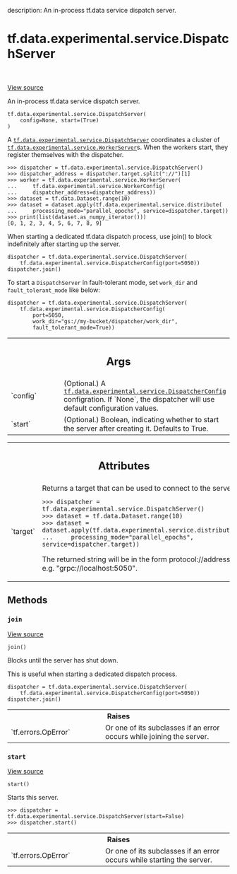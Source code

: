 description: An in-process tf.data service dispatch server.

<div itemscope itemtype="http://developers.google.com/ReferenceObject">
<meta itemprop="name" content="tf.data.experimental.service.DispatchServer" />
<meta itemprop="path" content="Stable" />
<meta itemprop="property" content="__init__"/>
<meta itemprop="property" content="join"/>
<meta itemprop="property" content="start"/>
</div>

# tf.data.experimental.service.DispatchServer

<!-- Insert buttons and diff -->

<table class="tfo-notebook-buttons tfo-api nocontent" align="left">

</table>

<a target="_blank" href="/code/stable/tensorflow/python/data/experimental/service/server_lib.py">View source</a>



An in-process tf.data service dispatch server.

<pre class="devsite-click-to-copy prettyprint lang-py tfo-signature-link">
<code>tf.data.experimental.service.DispatchServer(
    config=None, start=(True)
)
</code></pre>



<!-- Placeholder for "Used in" -->

A <a href="../../../../tf/data/experimental/service/DispatchServer.md"><code>tf.data.experimental.service.DispatchServer</code></a> coordinates a cluster of
<a href="../../../../tf/data/experimental/service/WorkerServer.md"><code>tf.data.experimental.service.WorkerServer</code></a>s. When the workers start, they
register themselves with the dispatcher.

```
>>> dispatcher = tf.data.experimental.service.DispatchServer()
>>> dispatcher_address = dispatcher.target.split("://")[1]
>>> worker = tf.data.experimental.service.WorkerServer(
...     tf.data.experimental.service.WorkerConfig(
...     dispatcher_address=dispatcher_address))
>>> dataset = tf.data.Dataset.range(10)
>>> dataset = dataset.apply(tf.data.experimental.service.distribute(
...     processing_mode="parallel_epochs", service=dispatcher.target))
>>> print(list(dataset.as_numpy_iterator()))
[0, 1, 2, 3, 4, 5, 6, 7, 8, 9]
```

When starting a dedicated tf.data dispatch process, use join() to block
indefinitely after starting up the server.

```
dispatcher = tf.data.experimental.service.DispatchServer(
    tf.data.experimental.service.DispatcherConfig(port=5050))
dispatcher.join()
```

To start a `DispatchServer` in fault-tolerant mode, set `work_dir` and
`fault_tolerant_mode` like below:

```
dispatcher = tf.data.experimental.service.DispatchServer(
    tf.data.experimental.service.DispatcherConfig(
        port=5050,
        work_dir="gs://my-bucket/dispatcher/work_dir",
        fault_tolerant_mode=True))
```

<!-- Tabular view -->
 <table class="responsive fixed orange">
<colgroup><col width="214px"><col></colgroup>
<tr><th colspan="2"><h2 class="add-link">Args</h2></th></tr>

<tr>
<td>
`config`
</td>
<td>
(Optional.) A <a href="../../../../tf/data/experimental/service/DispatcherConfig.md"><code>tf.data.experimental.service.DispatcherConfig</code></a>
configration. If `None`, the dispatcher will use default
configuration values.
</td>
</tr><tr>
<td>
`start`
</td>
<td>
(Optional.) Boolean, indicating whether to start the server after
creating it. Defaults to True.
</td>
</tr>
</table>





<!-- Tabular view -->
 <table class="responsive fixed orange">
<colgroup><col width="214px"><col></colgroup>
<tr><th colspan="2"><h2 class="add-link">Attributes</h2></th></tr>

<tr>
<td>
`target`
</td>
<td>
Returns a target that can be used to connect to the server.

```
>>> dispatcher = tf.data.experimental.service.DispatchServer()
>>> dataset = tf.data.Dataset.range(10)
>>> dataset = dataset.apply(tf.data.experimental.service.distribute(
...     processing_mode="parallel_epochs", service=dispatcher.target))
```

The returned string will be in the form protocol://address, e.g.
"grpc://localhost:5050".
</td>
</tr>
</table>



## Methods

<h3 id="join"><code>join</code></h3>

<a target="_blank" href="/code/stable/tensorflow/python/data/experimental/service/server_lib.py">View source</a>

<pre class="devsite-click-to-copy prettyprint lang-py tfo-signature-link">
<code>join()
</code></pre>

Blocks until the server has shut down.

This is useful when starting a dedicated dispatch process.

```
dispatcher = tf.data.experimental.service.DispatchServer(
    tf.data.experimental.service.DispatcherConfig(port=5050))
dispatcher.join()
```

<!-- Tabular view -->
 <table class="responsive fixed orange">
<colgroup><col width="214px"><col></colgroup>
<tr><th colspan="2">Raises</th></tr>

<tr>
<td>
`tf.errors.OpError`
</td>
<td>
Or one of its subclasses if an error occurs while
joining the server.
</td>
</tr>
</table>



<h3 id="start"><code>start</code></h3>

<a target="_blank" href="/code/stable/tensorflow/python/data/experimental/service/server_lib.py">View source</a>

<pre class="devsite-click-to-copy prettyprint lang-py tfo-signature-link">
<code>start()
</code></pre>

Starts this server.

```
>>> dispatcher = tf.data.experimental.service.DispatchServer(start=False)
>>> dispatcher.start()
```

<!-- Tabular view -->
 <table class="responsive fixed orange">
<colgroup><col width="214px"><col></colgroup>
<tr><th colspan="2">Raises</th></tr>

<tr>
<td>
`tf.errors.OpError`
</td>
<td>
Or one of its subclasses if an error occurs while
starting the server.
</td>
</tr>
</table>





